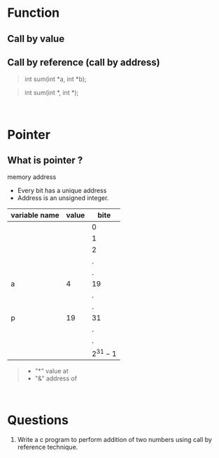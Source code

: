 # Function

## Call by value

## Call by reference (call by address)

> int sum(int *a, int *b);

> int sum(int *, int *);

<br>

# Pointer

## What is pointer ?

memory address

- Every bit has a unique address
- Address is an unsigned integer.

| variable name | value | bite        |
| ------------- | ----- | ----------- |
|               |       | 0           |
|               |       | 1           |
|               |       | 2           |
|               |       | .           |
|               |       | .           |
| a             | 4     | 19          |
|               |       | .           |
|               |       | .           |
| p             | 19    | 31          |
|               |       | .           |
|               |       | .           |
|               |       | $2^{31} -1$ |

>- "\*" value at
>- "&" address of

<br>

# Questions

1. Write a c program to perform addition of two numbers using call by reference technique.
